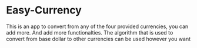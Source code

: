 # Easy-Currency
This is an app to convert from any of the four provided currencies, you can add more. And add more functionalties.
The algorithm that is used to convert from base dollar to other currencies can be used however you want
